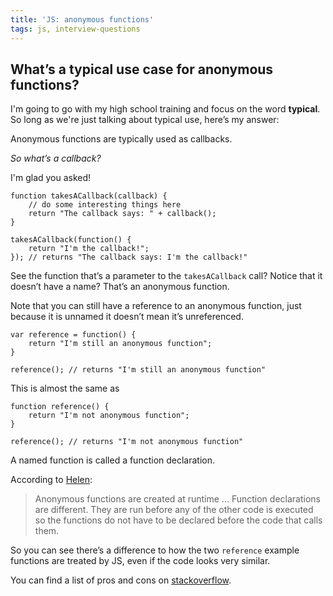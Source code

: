 ```yaml
---
title: 'JS: anonymous functions'
tags: js, interview-questions
---
```


## What’s a typical use case for anonymous functions?

I'm going to go with my high school training and focus on the word __typical__. So long as we're just talking about typical use, here’s my answer:

Anonymous functions are typically used as callbacks.

*So what’s a callback?*

I'm glad you asked!

```
function takesACallback(callback) {
    // do some interesting things here
    return "The callback says: " + callback();
}

takesACallback(function() {
    return "I'm the callback!";
}); // returns "The callback says: I'm the callback!"
```
See the function that’s a parameter to the `takesACallback` call? Notice that it doesn’t have a name? That’s an anonymous function.

Note that you can still have a reference to an anonymous function, just because it is unnamed it doesn’t mean it’s unreferenced.

```
var reference = function() {
    return "I'm still an anonymous function";
}

reference(); // returns "I'm still an anonymous function"
```

This is almost the same as

```
function reference() {
    return "I'm not anonymous function";
}

reference(); // returns "I'm not anonymous function"
```

A named function is called a function declaration.

According to [Helen](http://helephant.com/2008/08/23/javascript-anonymous-functions/):

> Anonymous functions are created at runtime ... Function declarations are different. They are run before any of the other code is executed so the functions do not have to be declared before the code that calls them.

So you can see there’s a difference to how the two `reference` example functions are treated by JS, even if the code looks very similar.

You can find a list of pros and cons on [stackoverflow](http://stackoverflow.com/questions/10273185/what-are-the-benefits-to-using-anonymous-functions-instead-of-named-functions-fo).


